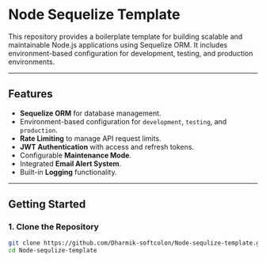 # Node Sequelize Template

This repository provides a boilerplate template for building scalable and maintainable Node.js applications using Sequelize ORM. It includes environment-based configuration for development, testing, and production environments.  

---

## Features

- **Sequelize ORM** for database management.  
- Environment-based configuration for `development`, `testing`, and `production`.  
- **Rate Limiting** to manage API request limits.  
- **JWT Authentication** with access and refresh tokens.  
- Configurable **Maintenance Mode**.  
- Integrated **Email Alert System**.  
- Built-in **Logging** functionality.  

---

## Getting Started  

### 1. Clone the Repository
```bash
git clone https://github.com/Dharmik-softcolon/Node-sequlize-template.git
cd Node-sequlize-template

